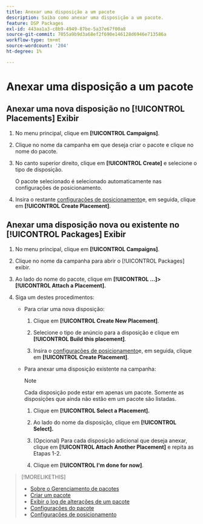 ```yaml
---
title: Anexar uma disposição a um pacote
description: Saiba como anexar uma disposição a um pacote.
feature: DSP Packages
exl-id: 443aa1a3-c8b9-4949-87be-5a37e67f00a8
source-git-commit: 7055a9b9d3a68ef2f690e146128d6946e713586a
workflow-type: tm+mt
source-wordcount: '204'
ht-degree: 1%

---
```


# Anexar uma disposição a um pacote

## Anexar uma nova disposição no [!UICONTROL Placements] Exibir

1. No menu principal, clique em **[!UICONTROL Campaigns]**.

1. Clique no nome da campanha em que deseja criar o pacote e clique no nome do pacote.

1. No canto superior direito, clique em **[!UICONTROL Create]** e selecione o tipo de disposição.

   O pacote selecionado é selecionado automaticamente nas configurações de posicionamento.

1. Insira o restante [configurações de posicionamento](/help/dsp/campaign-management/placements/placement-settings.md)e, em seguida, clique em **[!UICONTROL Create Placement]**.

## Anexar uma disposição nova ou existente no [!UICONTROL Packages] Exibir

1. No menu principal, clique em **[!UICONTROL Campaigns]**.

1. Clique no nome da campanha para abrir o [!UICONTROL Packages] exibir.

1. Ao lado do nome do pacote, clique em  **[!UICONTROL ...]> [!UICONTROL Attach a Placement].**

1. Siga um destes procedimentos:

   * Para criar uma nova disposição:

      1. Clique em **[!UICONTROL Create New Placement]**.

      1. Selecione o tipo de anúncio para a disposição e clique em **[!UICONTROL Build this placement]**.

      1. Insira o [configurações de posicionamento](/help/dsp/campaign-management/placements/placement-settings.md)e, em seguida, clique em **[!UICONTROL Create Placement]**.
   * Para anexar uma disposição existente na campanha:

      >[!NOTE]
      >
      >Cada disposição pode estar em apenas um pacote. Somente as disposições que ainda não estão em um pacote são listadas.

      1. Clique em **[!UICONTROL Select a Placement].**

      1. Ao lado do nome da disposição, clique em **[!UICONTROL Select].**

      1. (Opcional) Para cada disposição adicional que deseja anexar, clique em **[!UICONTROL Attach Another Placement]** e repita as Etapas 1-2.

      1. Clique em **[!UICONTROL I'm done for now]**.


>[!MORELIKETHIS]
>
>* [Sobre o Gerenciamento de pacotes](package-about.md)
>* [Criar um pacote](package-create.md)
>* [Exibir o log de alterações de um pacote](package-change-log.md)
>* [Configurações do pacote](package-settings.md)
>* [Configurações de posicionamento](/help/dsp/campaign-management/placements/placement-settings.md)

